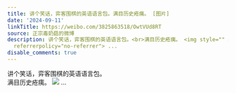 ```yaml
---
title: 讲个笑话，弈客围棋的英语语言包。满目历史疮痍。 [图片]
date: '2024-09-11'
linkTitle: https://weibo.com/3825863518/OwtVUd8RT
source: 正宗毒奶菇的微博
description: 讲个笑话，弈客围棋的英语语言包。<br>满目历史疮痍。 <img style="" src="https://tvax4.sinaimg.cn/large/e40a0b5egy1htjq8gm5swj20f70r3wm0.jpg"
  referrerpolicy="no-referrer"> ...
disable_comments: true
---
```

讲个笑话，弈客围棋的英语语言包。<br>满目历史疮痍。 <img style="" src="https://tvax4.sinaimg.cn/large/e40a0b5egy1htjq8gm5swj20f70r3wm0.jpg" referrerpolicy="no-referrer"> ...